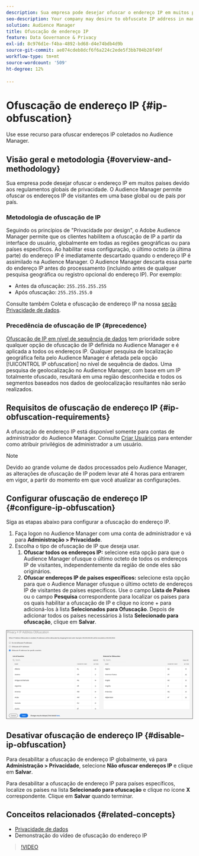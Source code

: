 ```yaml
---
description: Sua empresa pode desejar ofuscar o endereço IP em muitos países devido aos regulamentos globais de privacidade. O Audience Manager permite ofuscar os endereços IP de visitantes em uma base global ou de país por país.
seo-description: Your company may desire to obfuscate IP address in many countries due to global privacy regulations. Audience Manager allows you to obfuscate visitor IP addresses on a global or country-by-country basis.
solution: Audience Manager
title: Ofuscação de endereço IP
feature: Data Governance & Privacy
exl-id: 8c976d1e-f4ba-4892-bd68-d4e74bdb4d9b
source-git-commit: ae074cdeb8dcf6f6a224c2ede5f3bb704b28f49f
workflow-type: tm+mt
source-wordcount: '509'
ht-degree: 12%

---
```


# Ofuscação de endereço IP {#ip-obfuscation}

Use esse recurso para ofuscar endereços IP coletados no Audience Manager.

## Visão geral e metodologia {#overview-and-methodology}

Sua empresa pode desejar ofuscar o endereço IP em muitos países devido aos regulamentos globais de privacidade. O Audience Manager permite ofuscar os endereços IP de visitantes em uma base global ou de país por país.

### Metodologia de ofuscação de IP

Seguindo os princípios de &quot;Privacidade por design&quot;, o Adobe Audience Manager permite que os clientes habilitem a ofuscação de IP a partir da interface do usuário, globalmente em todas as regiões geográficas ou para países específicos. Ao habilitar essa configuração, o último octeto (a última parte) do endereço IP é imediatamente descartado quando o endereço IP é assimilado na Audience Manager. O Audience Manager descarta essa parte do endereço IP antes do processamento (incluindo antes de qualquer pesquisa geográfica ou registro opcional do endereço IP). Por exemplo:

* Antes da ofuscação: `255.255.255.255`
* Após ofuscação: `255.255.255.0`

Consulte também Coleta e ofuscação de endereço IP na nossa [seção Privacidade de dados](/help/using/overview/data-security-and-privacy/data-privacy.md).

### Precedência de ofuscação de IP {#precedence}

[Ofuscação de IP em nível de sequência de dados](https://experienceleague.adobe.com/docs/experience-platform/edge/datastreams/configure.html?lang=en#create) tem prioridade sobre qualquer opção de ofuscação de IP definida no Audience Manager e é aplicada a todos os endereços IP. Qualquer pesquisa de localização geográfica feita pelo Audience Manager é afetada pela opção [!UICONTROL IP obfuscation] no nível de sequência de dados. Uma pesquisa de geolocalização no Audience Manager, com base em um IP totalmente ofuscado, resultará em uma região desconhecida e todos os segmentos baseados nos dados de geolocalização resultantes não serão realizados.

## Requisitos de ofuscação de endereço IP {#ip-obfuscation-requirements}

A ofuscação de endereço IP está disponível somente para contas de administrador do Audience Manager. Consulte [Criar Usuários](/help/using/features/administration/administration-overview.md#create-users) para entender como atribuir privilégios de administrador a um usuário.

>[!NOTE]
>
> Devido ao grande volume de dados processados pelo Audience Manager, as alterações de ofuscação de IP podem levar até 4 horas para entrarem em vigor, a partir do momento em que você atualizar as configurações.

## Configurar ofuscação de endereço IP {#configure-ip-obfuscation}

Siga as etapas abaixo para configurar a ofuscação do endereço IP.

1. Faça logon no Audience Manager com uma conta de administrador e vá para **Administração > Privacidade**.
2. Escolha o tipo de ofuscação de IP que deseja usar.
   1. **Ofuscar todos os endereços IP:** selecione esta opção para que o Audience Manager ofusque o último octeto de todos os endereços IP de visitantes, independentemente da região de onde eles são originários.
   2. **Ofuscar endereços IP de países específicos:** selecione esta opção para que o Audience Manager ofusque o último octeto de endereços IP de visitantes de países específicos. Use o campo **Lista de Países** ou o campo **Pesquisa** correspondente para localizar os países para os quais habilitar a ofuscação de IP e clique no ícone + para adicioná-los à lista **Selecionados para Ofuscação**. Depois de adicionar todos os países necessários à lista **Selecionado para ofuscação**, clique em **Salvar**.

![](assets/ip-obfuscation.png)

## Desativar ofuscação de endereço IP {#disable-ip-obfuscation}

Para desabilitar a ofuscação de endereço IP globalmente, vá para **Administração > Privacidade**, selecione **Não ofuscar endereços IP** e clique em **Salvar**.

Para desabilitar a ofuscação de endereço IP para países específicos, localize os países na lista **Selecionado para ofuscação** e clique no ícone **X** correspondente. Clique em **Salvar** quando terminar.

## Conceitos relacionados {#related-concepts}

* [Privacidade de dados](/help/using/overview/data-security-and-privacy/data-privacy.md)
* Demonstração do vídeo de ofuscação do endereço IP
>[!VIDEO](https://video.tv.adobe.com/v/27218/)
